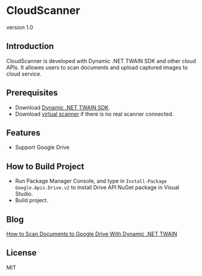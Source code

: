 CloudScanner
=========
version 1.0

Introduction
-----------

CloudScanner is developed with Dynamic .NET TWAIN SDK and other cloud APIs. It allowes users to scan documents and upload captured images to cloud service.

Prerequisites
-----------

* Download [Dynamic .NET TWAIN SDK][1].
* Download [virtual scanner][2] if there is no real scanner connected.

Features
--------------

* Support Google Drive


How to Build Project
--------------
* Run Package Manager Console, and type in ```Install-Package Google.Apis.Drive.v2``` to install Drive API NuGet package in Visual Studio.
* Build project.

Blog
----
[How to Scan Documents to Google Drive With Dynamic .NET TWAIN][3]

License
----

MIT

[1]:https://www.dynamsoft.com/Secure/Register_ClientInfo.aspx?productName=NetTWAIN&from=FromDownload
[2]:http://www.dynamsoft.com/demo/DWT/Sources/twainds.win64.installer.2.1.3.msi
[3]:http://www.dynamsoft.com/blog/showcase/scan-documents-to-google-drive/